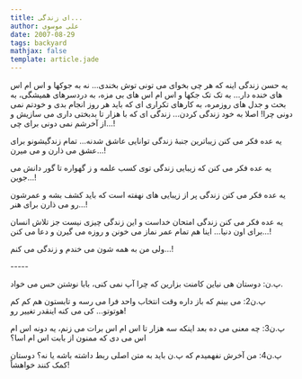 ```yaml
---
title: ای زندگی...
author: علی موسوی
date: 2007-08-29
tags: backyard
mathjax: false
template: article.jade
---
```


یه حسن زندگی اینه که هر چی بخوای می تونی توش بخندی... نه به جوکها و اس ام اس های خنده دار... به تک تک جکها و اس ام اس های بی مزه، به دردسرهای همیشگی، به بحث و جدل های روزمره، به کارهای تکراری ای که باید هر روز انجام بدی و خودتم نمی دونی چرا! اصلا به خود زندگی کردن... زندگی ای که با هزار تا بدبختی داری می سازیش و از آخرشم نمی دونی برای چی...!

یه عده فکر می کنن زیباترین جنبۀ زندگی توانایی عاشق شدنه... تمام زندگیشونو برای عشق می ذارن و می میرن...!

یه عده فکر می کنن که زیبایی زندگی توی کسب علمه و ز گهواره تا گور دانش می جوین...!

یه عده فکر می کنن زندگی پر از زیبایی های نهفته است که باید کشف بشه و عمرشون رو می ذارن برای هنر...!

یه عده فکر می کنن زندگی امتحان خداست و این زندگی چیزی نیست جز تلاش انسان برای اون دنیا... اینا هم تمام عمر نماز می خونن و روزه می گیرن و دعا می کنن...!

ولی من به همه شون می خندم و زندگی می کنم...!

\-\-\-\-\-

پ.ن: دوستان هی نیاین کامنت بزارین که چرا آپ نمی کنی، بابا نوشتن حس می خواد.

پ.ن2: می بینم که باز داره وقت انتخاب واحد فرا می رسه و تابستون هم کم کم هوتوتو... کی می کنه اینقدر تغییر رو!

پ.ن3: چه معنی می ده بعد اینکه سه هزار تا اس ام اس برات می زنم، یه دونه اس ام اس می دی که ممنون از بابت اس ام اسا؟

پ.ن4: من آخرش نفهمیدم که پ.ن باید به متن اصلی ربط داشته باشه یا نه؟ دوستان کمک کنند خواهشاً!
